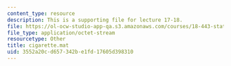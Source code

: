 ```yaml
---
content_type: resource
description: This is a supporting file for lecture 17-18.
file: https://ol-ocw-studio-app-qa.s3.amazonaws.com/courses/18-443-statistics-for-applications-fall-2006/3552a20cd657342be1fd17605d398310_cigarette.mat
file_type: application/octet-stream
resourcetype: Other
title: cigarette.mat
uid: 3552a20c-d657-342b-e1fd-17605d398310
---
```

